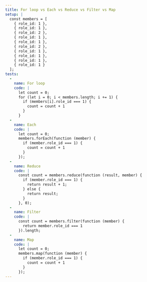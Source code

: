 ```yaml
---
title: For loop vs Each vs Reduce vs Filter vs Map
setup: |
  const members = [
    { role_id: 1 },
    { role_id: 1 },
    { role_id: 2 },
    { role_id: 1 },
    { role_id: 1 },
    { role_id: 2 },
    { role_id: 1 },
    { role_id: 1 },
    { role_id: 1 },
    { role_id: 1 }
  ];
tests:
  -
    name: For loop
    code: |
      let count = 0;
      for (let i = 0; i < members.length; i += 1) {
        if (members[i].role_id === 1) {
          count = count + 1
        }
      }
  -
    name: Each
    code: |
      let count = 0;
      members.forEach(function (member) {
        if (member.role_id === 1) {
          count = count + 1
        }
      });
  -
    name: Reduce
    code: |
      const count = members.reduce(function (result, member) {
        if (member.role_id === 1) {
          return result + 1;
        } else {
          return result;
        }
      }, 0);
  -
    name: Filter
    code: |
      const count = members.filter(function (member) {
        return member.role_id === 1
      }).length;
  -
    name: Map
    code: |
      let count = 0;
      members.map(function (member) {
        if (member.role_id === 1) {
          count = count + 1
        }
      });
---
```



